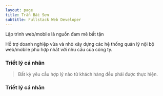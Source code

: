 ```yaml
---
layout: page
title: Trần Bắc Sơn
subtitle: Fullstack Web Developer
---
```


Lập trình web/mobile là nguồn đam mê bất tận

Hỗ trợ doanh nghiệp vừa và nhỏ xây dựng các hệ thống quản lý nội bộ web/mobile phù hợp nhất với nhu cầu của công ty.

### Triết lý cá nhân

> Bất kỳ yêu cầu hợp lý nào từ khách hàng đều phải được thực hiện.

### Triết lý cá nhân
